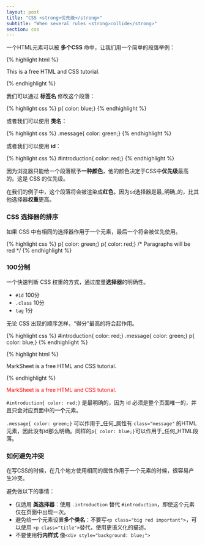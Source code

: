 ```yaml
---
layout: post
title: "CSS <strong>优先级</strong>"
subtitle: "When several rules <strong>collide</strong>"
section: css
---
```


一个HTML元素可以被 **多个CSS** 命中，让我们用一个简单的段落举例：


{% highlight html %}
<p class="message" id="introduction">
  This is a free HTML and CSS tutorial.
</p>
{% endhighlight %}

我们可以通过 **标签名** 修改这个段落：

{% highlight css %}
p{ color: blue;}
{% endhighlight %}

或者我们可以使用 **类名**：

{% highlight css %}
.message{ color: green;}
{% endhighlight %}

或者我们可以使用 **id**：

{% highlight css %}
#introduction{ color: red;}
{% endhighlight %}

因为浏览器只能给一个段落赋予**一种颜色**，他的颜色决定于CSS中**优先级**最高的。这是 CSS 的优先级。

在我们的例子中，这个段落将会被渲染成**红色**，因为`id`选择器是最_明确_的，比其他选择器**权重**更高。

### CSS 选择器的排序

如果 CSS 中有相同的选择器作用于一个元素，最后一个将会被优先使用。

{% highlight css %}
p{ color: green;}
p{ color: red;}
/* Paragraphs will be red */
{% endhighlight %}

### 100分制

一个快速判断 CSS 权重的方式，通过度量**选择器**的明确性。

* `#id` 100分
* `.class` 10分
* `tag` 1分

无论 CSS 出现的顺序怎样，“得分”最高的将会起作用。

{% highlight css %}
#introduction{ color: red;}
.message{ color: green;}
p{ color: blue;}
{% endhighlight %}

{% highlight html %}
<p class="message" id="introduction">
  MarkSheet is a free HTML and CSS tutorial.
</p>
{% endhighlight %}

<div class="result">
  <p style="color: red;">
    MarkSheet is a free HTML and CSS tutorial.
  </p>
</div>

`#introduction{ color: red;}` 是最明确的，因为 id 必须是整个页面唯一的，并且只会对应页面中的**一个**元素。

`.message{ color: green;}` 可以作用于_任何_属性有 `class="message"` 的HTML元素，因此没有id那么明确。同样的`p{ color: blue;}`可以作用于_任何_HTML段落。

### 如何避免冲突

在写CSS的时候，在几个地方使用相同的属性作用于一个元素的时候，很容易产生冲突。

避免做以下的事情：

* 仅适用 **类选择器**：使用 `.introduction` 替代 `#introduction`，即使这个元素仅在页面中出现一次。
* 避免给一个元素设置**多个类名**：不要写`<p class="big red important">`，可以使用 `<p class="title">`替代，使用更语义化的描述。
* 不要使用**行内样式** 像`<div style="background: blue;">`